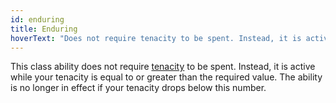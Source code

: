 ```yaml
---
id: enduring
title: Enduring
hoverText: "Does not require tenacity to be spent. Instead, it is active while your tenacity is equal to or greater than the required value. The ability is no longer in effect if your tenacity drops below this number."
---
```


This class ability does not require [tenacity](/docs/glossary/tenacity) to be spent. Instead, it is active while your tenacity is equal to or greater than the required value. The ability is no longer in effect if your tenacity drops below this number.
